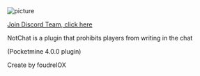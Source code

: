 <img  src="https://github.com/Aetheam/Skyblock_Aethteam-inDev-/blob/Master/img/AethTeam.png" alt="picture">

[Join Discord Team, click here](https://discord.gg/hjbADqXRde)

NotChat is a plugin that prohibits players from writing in the chat

(Pocketmine 4.0.0 plugin)

Create by foudreIOX
